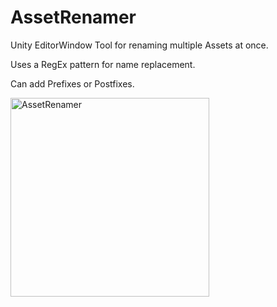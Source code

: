 # AssetRenamer
 Unity EditorWindow Tool for renaming multiple Assets at once.
 
 Uses a RegEx pattern for name replacement.

 Can add Prefixes or Postfixes.

<img width="318" alt="AssetRenamer" src="https://user-images.githubusercontent.com/94966678/143254352-bb68e267-4b4e-4d14-8788-49b68e6dbc31.png">
